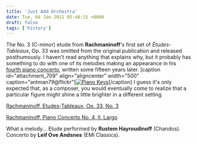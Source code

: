 ```yaml
---
title: 'Just Add Orchestra'
date: Tue, 04 Jan 2011 05:40:15 +0000
draft: false
tags: ['history']
---
```


The No. 3 (C-minor) etude from **Rachmaninoff**'s first set of _Études-Tableaux_, Op. 33 was omitted from the original publication and released posthumously. I haven't read anything that explains why, but it probably has something to do with one of its melodies making an appearance in his [fourth piano concerto](http://alexchao.com/2010/03/clarity-in-rachmaninoffs-fourth-concerto/ "Rachmaninoff, Piano Concerto No. 4"), written some fifteen years later. \[caption id="attachment\_709" align="aligncenter" width="500" caption="antman79@flickr"\][![Piano Keys](https://alexchaocom.files.wordpress.com/2021/07/23234-keys.jpg "Piano Keys")](http://www.flickr.com/photos/52820034@N05/4925772877/)\[/caption\] I guess it's only expected that, as a composer, you would eventually come to realize that a particular figure might shine a little brighter in a different setting.

[Rachmaninoff, Etudes-Tableaux, Op. 33, No. 3](https://alexchaocom.files.wordpress.com/2021/07/43bc5-rachmaninoff-op33no3-melody.mp3)

[Rachmaninoff, Piano Concerto No. 4, II. Largo](https://alexchaocom.files.wordpress.com/2021/07/e1892-rachmaninoff-concerto-4-ii-melody.mp3)

What a melody... Etude performed by **Rustem Hayroudinoff** (Chandos). Concerto by **Leif Ove Andsnes** (EMI Classics).

